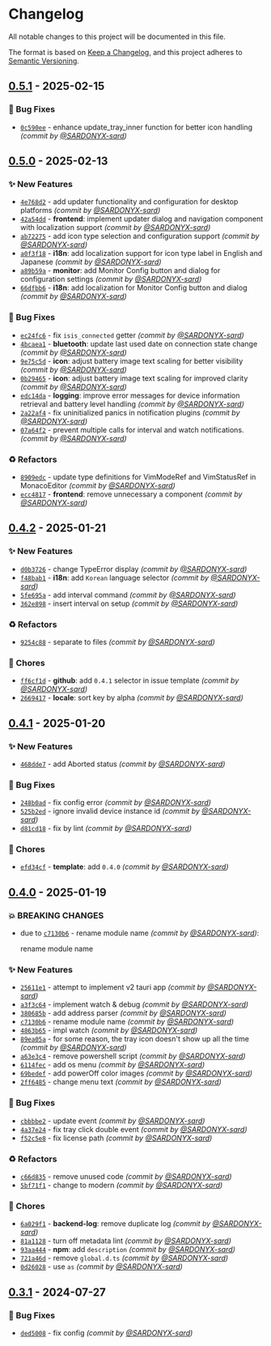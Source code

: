# Changelog
All notable changes to this project will be documented in this file.

The format is based on [Keep a Changelog](https://keepachangelog.com/en/1.0.0/),
and this project adheres to [Semantic Versioning](https://semver.org/spec/v2.0.0.html).

## [0.5.1] - 2025-02-15
### :bug: Bug Fixes
- [`0c590ee`](https://github.com/SARDONYX-sard/bluetooth-battery-monitor/commit/0c590ee33f490358bc2fc8c276bedd987418779a) - enhance update_tray_inner function for better icon handling *(commit by [@SARDONYX-sard](https://github.com/SARDONYX-sard))*


## [0.5.0] - 2025-02-13
### :sparkles: New Features
- [`4e768d2`](https://github.com/SARDONYX-sard/bluetooth-battery-monitor/commit/4e768d2462a9c4b73a61e28ab9a3cc7446475a03) - add updater functionality and configuration for desktop platforms *(commit by [@SARDONYX-sard](https://github.com/SARDONYX-sard))*
- [`42a54dd`](https://github.com/SARDONYX-sard/bluetooth-battery-monitor/commit/42a54dd3bd711b7160bb86c6487c06f735fcb72f) - **frontend**: implement updater dialog and navigation component with localization support *(commit by [@SARDONYX-sard](https://github.com/SARDONYX-sard))*
- [`ab72275`](https://github.com/SARDONYX-sard/bluetooth-battery-monitor/commit/ab7227574964c7a404e15f42c9b29775d2d3b5a6) - add icon type selection and configuration support *(commit by [@SARDONYX-sard](https://github.com/SARDONYX-sard))*
- [`a0f3f18`](https://github.com/SARDONYX-sard/bluetooth-battery-monitor/commit/a0f3f186107e3631dc93d8dcaffd618a23f0d492) - **i18n**: add localization support for icon type label in English and Japanese *(commit by [@SARDONYX-sard](https://github.com/SARDONYX-sard))*
- [`a89b59a`](https://github.com/SARDONYX-sard/bluetooth-battery-monitor/commit/a89b59a5ebd176039bfa3d45cb8a260ce2082172) - **monitor**: add Monitor Config button and dialog for configuration settings *(commit by [@SARDONYX-sard](https://github.com/SARDONYX-sard))*
- [`66dfbb6`](https://github.com/SARDONYX-sard/bluetooth-battery-monitor/commit/66dfbb6279b7ee30d04b4386e90350cab177388a) - **i18n**: add localization for Monitor Config button and dialog *(commit by [@SARDONYX-sard](https://github.com/SARDONYX-sard))*

### :bug: Bug Fixes
- [`ec24fc6`](https://github.com/SARDONYX-sard/bluetooth-battery-monitor/commit/ec24fc62d5a59a1ae7af0536fb656a2261628b41) - fix `isis_connected` getter *(commit by [@SARDONYX-sard](https://github.com/SARDONYX-sard))*
- [`4bcaea1`](https://github.com/SARDONYX-sard/bluetooth-battery-monitor/commit/4bcaea1384f06b9cabdc79a95c809b9540e0e335) - **bluetooth**: update last used date on connection state change *(commit by [@SARDONYX-sard](https://github.com/SARDONYX-sard))*
- [`9e75c5d`](https://github.com/SARDONYX-sard/bluetooth-battery-monitor/commit/9e75c5d8fd6bf9703267e9d59b0a5a5df1a77583) - **icon**: adjust battery image text scaling for better visibility *(commit by [@SARDONYX-sard](https://github.com/SARDONYX-sard))*
- [`0b29465`](https://github.com/SARDONYX-sard/bluetooth-battery-monitor/commit/0b294657a738ccdedc59ea33d059bca8874056a9) - **icon**: adjust battery image text scaling for improved clarity *(commit by [@SARDONYX-sard](https://github.com/SARDONYX-sard))*
- [`edc14da`](https://github.com/SARDONYX-sard/bluetooth-battery-monitor/commit/edc14da15f26a233381e9da9ab84ccdd119ee095) - **logging**: improve error messages for device information retrieval and battery level handling *(commit by [@SARDONYX-sard](https://github.com/SARDONYX-sard))*
- [`2a22af4`](https://github.com/SARDONYX-sard/bluetooth-battery-monitor/commit/2a22af4c8a99353c9363f083f371ab538f315ada) - fix uninitialized panics in notification plugins *(commit by [@SARDONYX-sard](https://github.com/SARDONYX-sard))*
- [`07a64f2`](https://github.com/SARDONYX-sard/bluetooth-battery-monitor/commit/07a64f215479baeff6406c69ee1130a5e782f5bd) - prevent multiple calls for interval and watch notifications. *(commit by [@SARDONYX-sard](https://github.com/SARDONYX-sard))*

### :recycle: Refactors
- [`8909edc`](https://github.com/SARDONYX-sard/bluetooth-battery-monitor/commit/8909edcfade8b96d6cf622488f9709864a653c92) - update type definitions for VimModeRef and VimStatusRef in MonacoEditor *(commit by [@SARDONYX-sard](https://github.com/SARDONYX-sard))*
- [`ecc4817`](https://github.com/SARDONYX-sard/bluetooth-battery-monitor/commit/ecc48179b131a0911e7aeeb329b7224cf89d828a) - **frontend**: remove unnecessary a component *(commit by [@SARDONYX-sard](https://github.com/SARDONYX-sard))*


## [0.4.2] - 2025-01-21
### :sparkles: New Features
- [`d0b3726`](https://github.com/SARDONYX-sard/bluetooth-battery-monitor/commit/d0b3726c80c128ec227a0de1c885abea29eff7da) - change TypeError display *(commit by [@SARDONYX-sard](https://github.com/SARDONYX-sard))*
- [`f48bab1`](https://github.com/SARDONYX-sard/bluetooth-battery-monitor/commit/f48bab1b8461d09eec0277c14907383884b37100) - **i18n**: add `Korean` language selector *(commit by [@SARDONYX-sard](https://github.com/SARDONYX-sard))*
- [`5fe695a`](https://github.com/SARDONYX-sard/bluetooth-battery-monitor/commit/5fe695aad56adf643dac04e692998151f38b0ad8) - add interval command *(commit by [@SARDONYX-sard](https://github.com/SARDONYX-sard))*
- [`362e898`](https://github.com/SARDONYX-sard/bluetooth-battery-monitor/commit/362e8983056716061cfdb01bd05e3c7d012499ca) - insert interval on setup *(commit by [@SARDONYX-sard](https://github.com/SARDONYX-sard))*

### :recycle: Refactors
- [`9254c88`](https://github.com/SARDONYX-sard/bluetooth-battery-monitor/commit/9254c885776bb03ef6e2ec00e0f82828624cf7c9) - separate to files *(commit by [@SARDONYX-sard](https://github.com/SARDONYX-sard))*

### :wrench: Chores
- [`ff6cf1d`](https://github.com/SARDONYX-sard/bluetooth-battery-monitor/commit/ff6cf1d9f968248994bc11b8d55df687415d3270) - **github**: add `0.4.1` selector in issue template *(commit by [@SARDONYX-sard](https://github.com/SARDONYX-sard))*
- [`2669417`](https://github.com/SARDONYX-sard/bluetooth-battery-monitor/commit/2669417e822ba1399751e44d14a0710ce11a7c00) - **locale**: sort key by alpha *(commit by [@SARDONYX-sard](https://github.com/SARDONYX-sard))*


## [0.4.1] - 2025-01-20
### :sparkles: New Features
- [`468dde7`](https://github.com/SARDONYX-sard/bluetooth-battery-monitor/commit/468dde7957aca6e8987dc6886b90ac587a705184) - add Aborted status *(commit by [@SARDONYX-sard](https://github.com/SARDONYX-sard))*

### :bug: Bug Fixes
- [`248b0ad`](https://github.com/SARDONYX-sard/bluetooth-battery-monitor/commit/248b0ad6205588632ea660f84c52a7c1eba332dc) - fix config error *(commit by [@SARDONYX-sard](https://github.com/SARDONYX-sard))*
- [`525b2ed`](https://github.com/SARDONYX-sard/bluetooth-battery-monitor/commit/525b2ed991a28334a26b46a62a88bae7e97c1a66) - ignore invalid device instance id *(commit by [@SARDONYX-sard](https://github.com/SARDONYX-sard))*
- [`d81cd18`](https://github.com/SARDONYX-sard/bluetooth-battery-monitor/commit/d81cd18c68301b5f02f3de059c4b427b6604dad2) - fix by lint *(commit by [@SARDONYX-sard](https://github.com/SARDONYX-sard))*

### :wrench: Chores
- [`efd34cf`](https://github.com/SARDONYX-sard/bluetooth-battery-monitor/commit/efd34cf2937200acd7025ccb5421c5c5785efffc) - **template**: add `0.4.0` *(commit by [@SARDONYX-sard](https://github.com/SARDONYX-sard))*


## [0.4.0] - 2025-01-19
### :boom: BREAKING CHANGES
- due to [`c7130b6`](https://github.com/SARDONYX-sard/bluetooth-battery-monitor/commit/c7130b62e819226bb93f689345c07e6ce5f3d469) - rename module name *(commit by [@SARDONYX-sard](https://github.com/SARDONYX-sard))*:

  rename module name


### :sparkles: New Features
- [`25611e1`](https://github.com/SARDONYX-sard/bluetooth-battery-monitor/commit/25611e1ccc7fcf3f24f1329fad63081492f6cdc6) - attempt to implement v2 tauri app *(commit by [@SARDONYX-sard](https://github.com/SARDONYX-sard))*
- [`a3f3c64`](https://github.com/SARDONYX-sard/bluetooth-battery-monitor/commit/a3f3c645627c0fae197e09b308343c0d73b43768) - implement watch & debug *(commit by [@SARDONYX-sard](https://github.com/SARDONYX-sard))*
- [`380685b`](https://github.com/SARDONYX-sard/bluetooth-battery-monitor/commit/380685bf7f3222505b97508c2f4d77d062cbe0f9) - add address parser *(commit by [@SARDONYX-sard](https://github.com/SARDONYX-sard))*
- [`c7130b6`](https://github.com/SARDONYX-sard/bluetooth-battery-monitor/commit/c7130b62e819226bb93f689345c07e6ce5f3d469) - rename module name *(commit by [@SARDONYX-sard](https://github.com/SARDONYX-sard))*
- [`4863b65`](https://github.com/SARDONYX-sard/bluetooth-battery-monitor/commit/4863b654e8b714de6b97820980067236a313474b) - impl watch *(commit by [@SARDONYX-sard](https://github.com/SARDONYX-sard))*
- [`89ea05a`](https://github.com/SARDONYX-sard/bluetooth-battery-monitor/commit/89ea05a3888d17449819177d77919a95ba6442c5) - for some reason, the tray icon doesn't show up all the time *(commit by [@SARDONYX-sard](https://github.com/SARDONYX-sard))*
- [`a63e3c4`](https://github.com/SARDONYX-sard/bluetooth-battery-monitor/commit/a63e3c4b241d58a851dc4814e1d091dfd98ade4f) - remove powershell script *(commit by [@SARDONYX-sard](https://github.com/SARDONYX-sard))*
- [`6114fec`](https://github.com/SARDONYX-sard/bluetooth-battery-monitor/commit/6114fec6cd52f99f5caa71e49fad2e83f51295e3) - add os menu *(commit by [@SARDONYX-sard](https://github.com/SARDONYX-sard))*
- [`69bedef`](https://github.com/SARDONYX-sard/bluetooth-battery-monitor/commit/69bedef683cc0bc67b79b6c5af6540b8cbceda39) - add powerOff color images *(commit by [@SARDONYX-sard](https://github.com/SARDONYX-sard))*
- [`2ff6485`](https://github.com/SARDONYX-sard/bluetooth-battery-monitor/commit/2ff648562e5e4fe4d42005ced3b0eab0c5da1f0a) - change menu text *(commit by [@SARDONYX-sard](https://github.com/SARDONYX-sard))*

### :bug: Bug Fixes
- [`cbbbbe2`](https://github.com/SARDONYX-sard/bluetooth-battery-monitor/commit/cbbbbe2003c46b809a1e6540d268ca546d947cce) - update event *(commit by [@SARDONYX-sard](https://github.com/SARDONYX-sard))*
- [`4a37e24`](https://github.com/SARDONYX-sard/bluetooth-battery-monitor/commit/4a37e24440c3b577c37c3587a6d37356db401ef3) - fix tray click double event *(commit by [@SARDONYX-sard](https://github.com/SARDONYX-sard))*
- [`f52c5e8`](https://github.com/SARDONYX-sard/bluetooth-battery-monitor/commit/f52c5e88b13f2cef7908565131f30bb7084ca780) - fix license path *(commit by [@SARDONYX-sard](https://github.com/SARDONYX-sard))*

### :recycle: Refactors
- [`c66d835`](https://github.com/SARDONYX-sard/bluetooth-battery-monitor/commit/c66d835c48afecfe28e513a024a3e013b696f6fd) - remove unused code *(commit by [@SARDONYX-sard](https://github.com/SARDONYX-sard))*
- [`5bf71f1`](https://github.com/SARDONYX-sard/bluetooth-battery-monitor/commit/5bf71f1679e1de25562696845cbad153078e7739) - change to modern *(commit by [@SARDONYX-sard](https://github.com/SARDONYX-sard))*

### :wrench: Chores
- [`6a029f1`](https://github.com/SARDONYX-sard/bluetooth-battery-monitor/commit/6a029f184b082390c367862e8da7547a0d4a425f) - **backend-log**: remove duplicate log *(commit by [@SARDONYX-sard](https://github.com/SARDONYX-sard))*
- [`81a1128`](https://github.com/SARDONYX-sard/bluetooth-battery-monitor/commit/81a11284757ba688accf1db67dbb974bae12db24) - turn off metadata lint *(commit by [@SARDONYX-sard](https://github.com/SARDONYX-sard))*
- [`93aa444`](https://github.com/SARDONYX-sard/bluetooth-battery-monitor/commit/93aa444c9705e5a0e698b333dbf0a4c2b6bb527d) - **npm**: add `description` *(commit by [@SARDONYX-sard](https://github.com/SARDONYX-sard))*
- [`721a46d`](https://github.com/SARDONYX-sard/bluetooth-battery-monitor/commit/721a46d2b1466e133647cbe1c093706559b1a82f) - remove `global.d.ts` *(commit by [@SARDONYX-sard](https://github.com/SARDONYX-sard))*
- [`0d26028`](https://github.com/SARDONYX-sard/bluetooth-battery-monitor/commit/0d260286c79c76cc1000a420c7522098489a2b0f) - use `as` *(commit by [@SARDONYX-sard](https://github.com/SARDONYX-sard))*


## [0.3.1] - 2024-07-27
### :bug: Bug Fixes
- [`ded5008`](https://github.com/SARDONYX-sard/bluetooth-battery-monitor/commit/ded5008c07c42fef81ed58335fcf26d9843db2f1) - fix config *(commit by [@SARDONYX-sard](https://github.com/SARDONYX-sard))*

[0.3.1]: https://github.com/SARDONYX-sard/bluetooth-battery-monitor/compare/0.3.0...0.3.1
[0.4.0]: https://github.com/SARDONYX-sard/bluetooth-battery-monitor/compare/0.3.1...0.4.0
[0.4.1]: https://github.com/SARDONYX-sard/bluetooth-battery-monitor/compare/0.4.0...0.4.1
[0.4.2]: https://github.com/SARDONYX-sard/bluetooth-battery-monitor/compare/0.4.1...0.4.2
[0.5.0]: https://github.com/SARDONYX-sard/bluetooth-battery-monitor/compare/0.4.3...0.5.0
[0.5.1]: https://github.com/SARDONYX-sard/bluetooth-battery-monitor/compare/0.5.0...0.5.1
